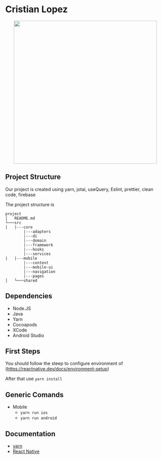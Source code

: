 

# Cristian Lopez


<p style="text-align: center;"><img src="https://i.ibb.co/WPHMbf2/Screenshot-2023-03-31-at-11-56-48-AM.png" width="450"></p>


## Project Structure

Our project is created using yarn, jotai, useQuery, Eslint, prettier, clean code, firebase

The project structure is

```
project
│   README.md
└───src
|   |---core
        |---adapters
        |---di
        |---domain
        |---framework
        |---hooks
        |---services
|   |---mobile
        |---context
        |---mobile-ui
        |---navigation
        |---pages
│   └───shared

```

## Dependencies

- Node.JS
- Java
- Yarn
- Cocoapods
- XCode
- Android Studio

## First Steps

You should follow the steep to configure environment of (https://reactnative.dev/docs/environment-setup)

After that use ``yarn install``


## Generic Comands

- Mobile
  - `yarn run ios`
  - `yarn run android`


## Documentation
- [yarn](https://classic.yarnpkg.com)
- [React Native](https://reactnative.dev)


